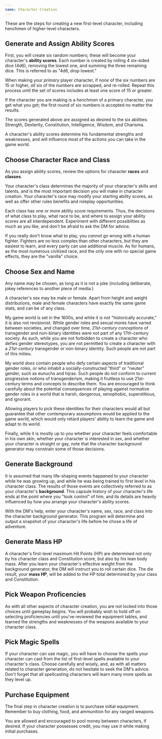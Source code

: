 ```yaml
---
name: Character Creation
---
```


These are the steps for creating a new first-level character, including henchmen of higher-level characters.

## Generate and Assign Ability Scores

First, you will create six random numbers; these will become your character's **ability scores**. Each number is created by rolling 4 six-sided dice (4d6), removing the lowest one, and summing the three remaining dice. This is referred to as "4d6, drop lowest."

When making your *primary* player character, if *none* of the six numbers are 15 or higher, *all* six of the numbers are scrapped, and re-rolled. Repeat this process until the set of scores includes at least one score of 15 or greater.

If the character you are making is a *henchman* of a primary character, you get what you get; the first round of six numbers is accepted no matter the results.

The scores generated above are assigned as desired to the six abilities: Strength, Dexterity, Constitution, Intelligence, Wisdom, and Charisma.

A character's ability scores determine his fundamental strengths and weaknesses, and will influence most of the actions you can take in the game world.

## Choose Character Race and Class

As you assign ability scores, review the options for character **races** and **classes**.

Your character's class determines the majority of your character's skills and talents, and is the most important decision you will make in character creation. Your character's race may modify your starting ability scores, as well as offer other rules benefits and roleplay opportunities.

Each class has one or more ability score requirements. Thus, the decisions of what class to play, what race to be, and where to assign your ability scores are all interdependent. Experiment with different possiblities as much as you like, and don't be afraid to ask the DM for advice.

If you really don't know what to play, you *cannot* go wrong with a human fighter. Fighters are no less complex than other characters, but they are easiest to learn, and every party can use additional muscle. As for humans, as the most numerous civilized race, and the only one with no special game effects, they are the "vanilla" choice.

## Choose Sex and Name

Any name may be chosen, as long as it is not a joke (including deliberate, jokey references to another piece of media.)

A character's sex may be male or female. Apart from height and weight distributions, male and female characters have exactly the same game stats, and can be of any class.


My game world is set in the 1600s, and while it is not "historically accurate," it is also not revisionist. While gender roles and sexual mores have varied between societies, and changed over time, *21st-century conceptions* of transgender and non-binary identities were not part of any 17th-century society. As such, while you are not forbidden to create a character who defies gender stereotypes, you are not permitted to create a character with a *21st-century* transgender or non-binary identity. Such people are not part of this milieu.


My world *does* contain people who defy certain aspects of traditional gender roles, or who inhabit a socially-constructed "third" or "neuter" gender, such as eunuchs and hijras. Such people do not conform to current progressive notions of transgenderism, making it fruitless to use 21st-century terms and concepts to describe them. You are encouraged to think carefully about the potential consequences of playing against normative gender roles in a world that is harsh, dangerous, xenophobic, superstitious, and ignorant.


Allowing players to pick these identities for their characters would all but guarantee that other contemporary assumptions would be applied to the game world, which would only retard players' ability to learn the game and adapt to its world.

Finally, while it is mostly up to you whether your character feels comfortable in his own skin, whether your character is interested in sex, and whether your character is straight or gay, note that the character background generator may constrain some of those decisions.

## Generate Background

It is assumed that many life-shaping events happened to your character while he was growing up, and while he was being trained to first level in his character class. The results of those events are collectively referred to as your character's **background**. This capsule history of your character's life ends at the point where you "took control" of him, and its details are heavily influenced by how you arrange your character's ability scores.

With the DM's help, enter your character's name, sex, race, and class into the character background generator. This program will determine and output a snapshot of your character's life before he chose a life of adventure.

## Generate Mass HP

A character's first-level maximum Hit Points (HP) are determined not only by his character class and Constitution score, but also by his lean body mass. After you learn your character's effective weight from the background generator, the DM will instruct you to roll certain dice. The die result, your **mass HP**, will be added to the HP total determined by your class and Constitution.

## Pick Weapon Proficencies

As with all other aspects of character creation, you are not locked into those choices until gameplay begins. You will probably wish to hold off on selecting proficiencies until you've reviewed the equipment tables, and learned the strengths and weaknesses of the weapons available to your character class.

## Pick Magic Spells

If your character can use magic, you will have to choose the spells your character can cast from the list of first-level spells available to your character's class. Choose carefully and wisely, and, as with all matters related to character generation, do not hesitate to seek the DM's advice. Don't forget that all spellcasting characters will learn many more spells as they level up.

## Purchase Equipment

The final step in character creation is to purchase initial equipment. Remember to buy clothing, food, and ammunition for any ranged weapons.

You are allowed and encouraged to pool money between characters, if desired. If your character possesses credit, you may use it while making initial purchases.
